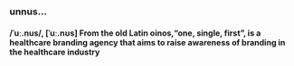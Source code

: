 ### unnus...

#### /ˈuː.nus/, [ˈuː.nʊs] From the old Latin oinos,“one, single, first”, is a healthcare branding agency that aims to raise awareness of branding in the healthcare industry
